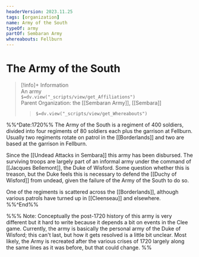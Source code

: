 ```yaml
---
headerVersion: 2023.11.25
tags: [organization]
name: Army of the South
typeOf: army
partOf: Sembaran Army
whereabouts: Fellburn
---
```

# The Army of the South
>[!info]+ Information  
> An army  
> `$=dv.view("_scripts/view/get_Affiliations")`  
> Parent Organization: the [[Sembaran Army]], [[Sembara]]  
>> `$=dv.view("_scripts/view/get_Whereabouts")`

%%^Date:1720%%
The Army of the South is a regiment of 400 soldiers, divided into four regiments of 80 soldiers each plus the garrison at Fellburn. Usually two regiments rotate on patrol in the [[Borderlands]] and two are based at the garrison in Fellburn. 

Since the [[Undead Attacks in Sembara]] this army has been disbursed. The surviving troops are largely part of an informal army under the command of [[Jacques Bellemont]], the Duke of Wisford. Some question whether this is treason, but the Duke feels this is necessary to defend the [[Duchy of Wisford]] from undead, given the failure of the Army of the South to do so.

One of the regiments is scattered across the [[Borderlands]], although various patrols have turned up in [[Cleenseau]] and elsewhere. 
%%^End%%

%%% Note: Conceptually the post-1720 history of this army is very different but it hard to write because it depends a bit on events in the Clee game. Currently, the army is basically the personal army of the Duke of Wisford; this can't last, but how it gets resolved is a little bit unclear. Most likely, the Army is recreated after the various crises of 1720 largely along the same lines as it was before, but that could change.
%%